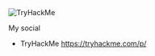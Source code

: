 <img src="https://tryhackme-badges.s3.amazonaws.com/B0rn2beR00T.png" alt="TryHackMe">

My social 
- TryHackMe https://tryhackme.com/p/
